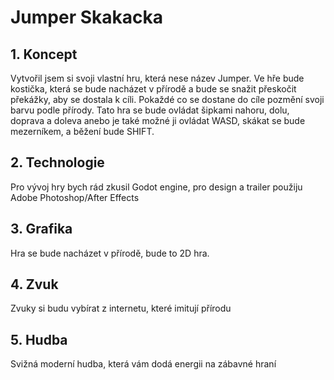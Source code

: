# Jumper Skakacka
## 1. Koncept
Vytvořil jsem si svoji vlastní hru, která nese název Jumper. Ve hře bude kostička, která se bude nacházet v přírodě a bude se snažit přeskočit překážky, aby se dostala k cíli. Pokaždé co se dostane do cíle pozmění svoji barvu podle přírody. Tato hra se bude ovládat šipkami nahoru, dolu, doprava a doleva anebo je také možné ji ovládat WASD, skákat se bude mezerníkem, a běžení bude SHIFT. 
## 2. Technologie 
Pro vývoj hry bych rád zkusil Godot engine, pro design a trailer použiju Adobe Photoshop/After Effects

## 3. Grafika 
Hra se bude nacházet v přírodě, bude to 2D hra. 
## 4. Zvuk 
Zvuky si budu vybírat z internetu, které imitují přírodu

## 5. Hudba 
Svižná moderní hudba, která vám dodá energii na zábavné hraní
